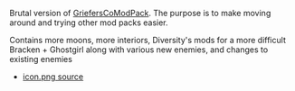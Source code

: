 Brutal version of [GriefersCoModPack](https://thunderstore.io/c/lethal-company/p/GriefersCompany/GriefersCoModPack/). 
The purpose is to make moving around and trying other mod packs easier.

Contains more moons, more interiors, Diversity's mods for a more difficult Bracken + Ghostgirl along with various new enemies, and changes to existing enemies

* [icon.png source](https://www.pinterest.com/pin/on-twitter--592927107190682380/)